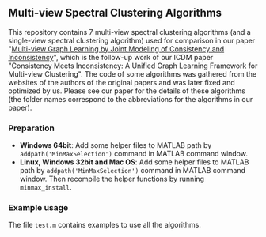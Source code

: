 ## Multi-view Spectral Clustering Algorithms
This repository contains 7 multi-view spectral clustering algorithms (and a single-view spectral clustering algorithm) used for comparison in our paper  "[Multi-view Graph Learning by Joint Modeling of Consistency and Inconsistency](https://arxiv.org/abs/2008.10208)", which is the follow-up work of our ICDM paper "Consistency Meets Inconsistency: A Unified Graph Learning Framework for Multi-view Clustering". 
The code of some algorithms was gathered from the websites of the authors of the original papers and was later fixed and optimized by us. 
Please see our paper for the details of these algorithms (the folder names correspond to the abbreviations for the algorithms in our paper).


### Preparation
* **Windows 64bit**: 
Add some helper files to MATLAB path by `addpath('MinMaxSelection')` command in MATLAB command window.
* **Linux, Windows 32bit and Mac OS**: 
Add some helper files to MATLAB path by `addpath('MinMaxSelection')` command in MATLAB command window. Then recompile the helper functions by running `minmax_install`.


### Example usage
The file `test.m` contains examples to use all the algorithms. 
